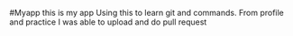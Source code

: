 #Myapp
this is my app
Using this to learn git and commands. From profile and practice I was able to upload and do pull request

